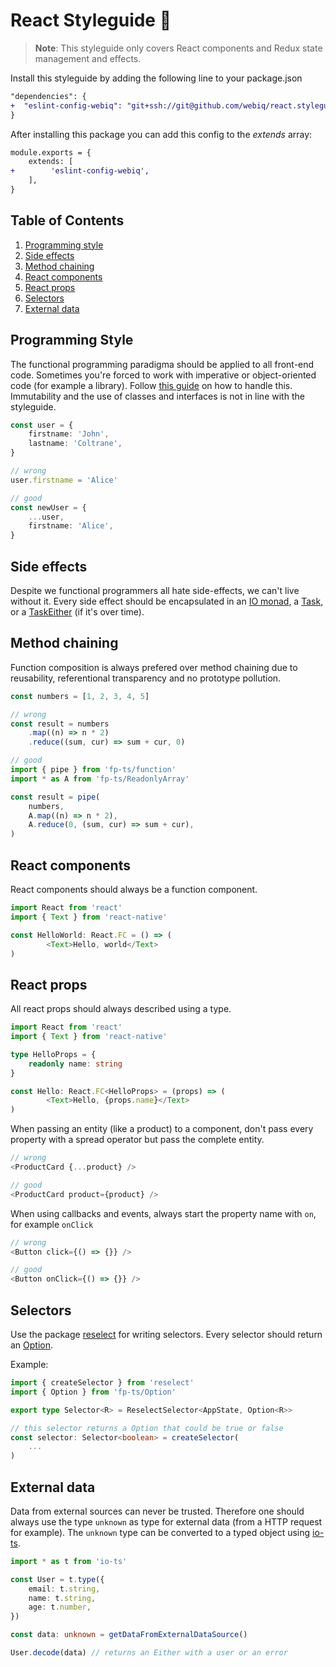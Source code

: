 # React Styleguide 💅
> **Note**: This styleguide only covers React components and Redux state management and effects.

Install this styleguide by adding the following line to your package.json
```diff
"dependencies": {
+  "eslint-config-webiq": "git+ssh://git@github.com/webiq/react.styleguide.git",
}
```
After installing this package you can add this config to the *extends* array:
```diff
module.exports = {
    extends: [
+        'eslint-config-webiq',
    ],
}
```

## Table of Contents
  1. [Programming style](#programming-style)
  2. [Side effects](#side-effects)
  3. [Method chaining](#method-chaining)
  4. [React components](#react-components)
  5. [React props](#react-props)
  6. [Selectors](#selectors)
  7. [External data](#external-data)

## Programming Style
The functional programming paradigma should be applied to all front-end code.
Sometimes you're forced to work with imperative or object-oriented code (for example a library). Follow [this guide](https://dev.to/gcanti/interoperability-with-non-functional-code-using-fp-ts-432e) on how to handle this.
Immutability and the use of classes and interfaces is not in line with the styleguide.

```typescript
const user = {
    firstname: 'John',
    lastname: 'Coltrane',
}

// wrong
user.firstname = 'Alice'

// good
const newUser = {
    ...user,
    firstname: 'Alice',
}
```

## Side effects
Despite we functional programmers all hate side-effects, we can't live without it.
Every side effect should be encapsulated in an [IO monad](https://gcanti.github.io/fp-ts/modules/IO.ts.html), a [Task](https://gcanti.github.io/fp-ts/modules/Task.ts.html), or a [TaskEither](https://gcanti.github.io/fp-ts/modules/TaskEither.ts.html) (if it's over time).

## Method chaining
Function composition is always prefered over method chaining due to reusability, referentional transparency and no prototype pollution.

```typescript
const numbers = [1, 2, 3, 4, 5]

// wrong
const result = numbers
    .map((n) => n * 2)
    .reduce((sum, cur) => sum + cur, 0)

// good
import { pipe } from 'fp-ts/function'
import * as A from 'fp-ts/ReadonlyArray'

const result = pipe(
    numbers,
    A.map((n) => n * 2),
    A.reduce(0, (sum, cur) => sum + cur),
)
```

## React components
React components should always be a function component.

```typescript
import React from 'react'
import { Text } from 'react-native'

const HelloWorld: React.FC = () => (
        <Text>Hello, world</Text>
)
```

## React props
All react props should always described using a type.
```typescript
import React from 'react'
import { Text } from 'react-native'

type HelloProps = {
    readonly name: string
}

const Hello: React.FC<HelloProps> = (props) => (
        <Text>Hello, {props.name}</Text>
)
```

When passing an entity (like a product) to a component, don't pass every property with a spread operator but pass the complete entity.
```typescript
// wrong
<ProductCard {...product} />

// good
<ProductCard product={product} />
```

When using callbacks and events, always start the property name with `on`, for example `onClick`
```typescript
// wrong
<Button click={() => {}} />

// good
<Button onClick={() => {}} />
```

## Selectors
Use the package [reselect](https://github.com/reduxjs/reselect) for writing selectors.
Every selector should return an [Option](https://gcanti.github.io/fp-ts/modules/Option.ts.html).

Example:
```typescript
import { createSelector } from 'reselect'
import { Option } from 'fp-ts/Option'

export type Selector<R> = ReselectSelector<AppState, Option<R>>

// this selector returns a Option that could be true or false
const selector: Selector<boolean> = createSelector(
	...
)
```

## External data
Data from external sources can never be trusted. Therefore one should always use the type `unknown` as type for external data (from a HTTP request for example).
The `unknown` type can be converted to a typed object using [io-ts](https://github.com/gcanti/io-ts).

```typescript
import * as t from 'io-ts'

const User = t.type({
	email: t.string,
	name: t.string,
	age: t.number,
})

const data: unknown = getDataFromExternalDataSource()

User.decode(data) // returns an Either with a user or an error
```
